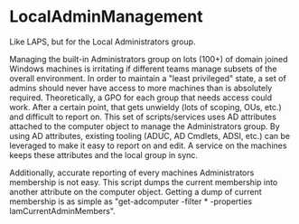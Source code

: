 # LocalAdminManagement
Like LAPS, but for the Local Administrators group.

Managing the built-in Administrators group on lots (100+) of domain joined Windows machines is irritating if different teams manage subsets of the overall environment. In order to maintain a "least privileged" state, a set of admins should never have access to more machines than is absolutely required. Theoretically, a GPO for each group that needs access could work. After a certain point, that gets unwieldy (lots of scoping, OUs, etc.) and difficult to report on. This set of scripts/services uses AD attributes attached to the computer object to manage the Administrators group. By using AD attributes, existing tooling (ADUC, AD Cmdlets, ADSI, etc.) can be leveraged to make it easy to report on and edit. A service on the machines keeps these attributes and the local group in sync.

Additionally, accurate reporting of every machines Administrators membership is not easy. This script dumps the current membership into another attribute on the computer object. Getting a dump of current membership is as simple as "get-adcomputer -filter * -properties lamCurrentAdminMembers".
